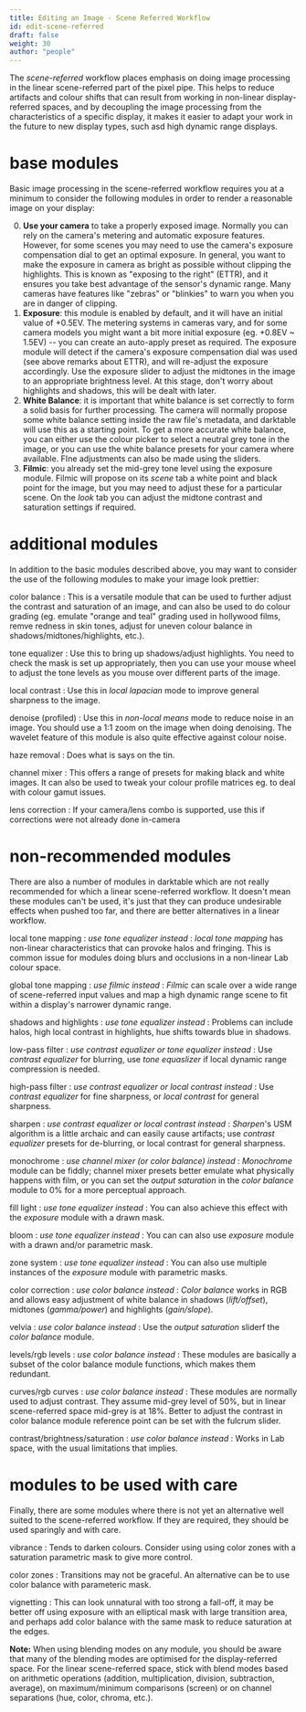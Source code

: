 ```yaml
---
title: Editing an Image - Scene Referred Workflow
id: edit-scene-referred
draft: false
weight: 30
author: "people"
---
```


The _scene-referred_ workflow places emphasis on doing image processing in the linear scene-referred part of the pixel pipe. This helps to reduce artifacts and colour shifts that can result from working in non-linear display-referred spaces, and by decoupling the image processing from the characteristics of a specific display, it makes it easier to adapt your work in the future to new display types, such asd high dynamic range displays.

# base modules
Basic image processing in the scene-referred workflow requires you at a minimum to consider the following modules in order to render a reasonable image on your display:

0. **Use your camera** to take a properly exposed image. Normally you can rely on the camera's metering and automatic exposure features. However, for some scenes you may need to use the camera's exposure compensation dial to get an optimal exposure. In general, you want to make the exposure in camera as bright as possible without clipping the highlights. This is known as "exposing to the right" (ETTR), and it ensures you take best advantage of the sensor's dynamic range. Many cameras have features like "zebras" or "blinkies" to warn you when you are in danger of clipping.
1. **Exposure**: this module is enabled by default, and it will have an initial value of +0.5EV. The metering systems in cameras vary, and for some camera models you might want a bit more initial exposure (eg. +0.8EV ~ 1.5EV) -- you can create an auto-apply preset as required. The exposure module will detect if the camera's exposure compensation dial was used (see above remarks about ETTR), and will re-adjust the exposure accordingly. Use the exposure slider to adjust the midtones in the image to an appropriate brightness level. At this stage, don't worry about highlights and shadows, this will be dealt with later. 
2. **White Balance**: it is important that white balance is set correctly to form a solid basis for further processing. The camera will normally propose some white balance setting inside the raw file's metadata, and darktable will use this as a starting point. To get a more accurate white balance, you can either use the colour picker to select a neutral grey tone in the image, or you can use the white balance presets for your camera where available. FIne adjustments can also be made using the sliders.
3. **Filmic**: you already set the mid-grey tone level using the exposure module. Filmic will propose on its _scene_ tab a white point and black point for the image, but you may need to adjust these for a particular scene. On the _look_ tab you can adjust the midtone contrast and saturation settings if required.


# additional modules
In addition to the basic modules described above, you may want to consider the use of the following modules to make your image look prettier:

color balance
: This is a versatile module that can be used to further adjust the contrast and saturation of an image, and can also be used to do colour grading (eg. emulate "orange and teal" grading used in hollywood films, remve redness in skin tones, adjust for uneven colour balance in shadows/midtones/highlights, etc.).

tone equalizer
: Use this to bring up shadows/adjust highlights. You need to check the mask is set up appropriately, then you can use your mouse wheel to adjust the tone levels as you mouse over different parts of the image.

local contrast
: Use this in _local lapacian_ mode to improve general sharpness to the image.  

denoise (profiled)
: Use this in _non-local means_ mode to reduce noise in an image. You should use a 1:1 zoom on the image when doing denoising. The wavelet feature of this module is also quite effective against colour noise. 

haze removal
: Does what is says on the tin.

channel mixer
: This offers a range of presets for making black and white images. It can also be used to tweak your colour profile matrices eg. to deal with colour gamut issues.

lens correction
: If your camera/lens combo is supported, use this if corrections were not already done in-camera

# non-recommended modules

There are also a number of modules in darktable which are not really recommended for which a linear scene-referred workflow. It doesn't mean these modules can't be used, it's just that they can produce undesirable effects when pushed too far, and there are better alternatives in a linear workflow.

local tone mapping
: _use tone equalizer instead_
: _local tone mapping_ has non-linear characteristics that can provoke halos and fringing. This is common issue for modules doing blurs and occlusions in a non-linear Lab colour space.

global tone mapping
: _use filmic instead_
: _Filmic_ can scale over a wide range of scene-referred input values and map a high dynamic range scene to fit within a display's narrower dynamic range.

shadows and highlights
: _use tone equalizer instead_
: Problems can include halos, high local contrast in highlights, hue shifts towards blue in shadows.

low-pass filter
: _use contrast equalizer or tone equalizer instead_
: Use _contrast equalizer_ for blurring, use _tone equaslizer_ if local dynamic range compression is needed.

high-pass filter
: _use contrast equalizer or local contrast instead_
: Use _contrast equalizer_ for fine sharpness, or _local contrast_ for general sharpness.

sharpen
: _use contrast equalizer or local contrast instead_
: _Sharpen_'s USM algorithm is a little archaic and can easily cause artifacts; use _contrast equalizer_ presets for de-blurring, or local contrast for general sharpness.

monochrome
: _use channel mixer (or color balance) instead_
: _Monochrome_ module can be fiddly; channel mixer presets better emulate what physically happens with film, or you can set the _output saturation_ in the _color balance_ module to 0% for a more perceptual approach.

fill light
: _use tone equalizer instead_
: You can also achieve this effect with the _exposure_ module with a drawn mask.

bloom
: _use tone equalizer instead_
: You can can also use _exposure_ module with a drawn and/or parametric mask.

zone system
: _use tone equalizer instead_
: You can also use multiple instances of the _exposure_ module with parametric masks.

color correction
: _use color balance instead_
: _Color balance_ works in RGB and allows easy adjustment of white balance in shadows (_lift/offset_), midtones (_gamma/power_) and highlights (_gain/slope_).

velvia
: _use color balance instead_
: Use the _output saturation_ sliderf the _color balance_ module.

levels/rgb levels
: _use color balance instead_
: These modules are basically a subset of the color balance module functions, which makes them redundant.

curves/rgb curves
: _use color balance instead_
: These modules are normally used to adjust contrast. They assume mid-grey level of 50%, but in linear scene-referred space mid-grey is at 18%. Better to adjust the contrast in color balance module reference point can be set with the fulcrum slider.

contrast/brightness/saturation
: _use color balance instead_
: Works in Lab space, with the usual limitations that implies.

# modules to be used with care

Finally, there are some modules where there is not yet an alternative well suited to the scene-referred workflow. If they are required, they should be used sparingly and with care.

vibrance
: Tends to darken colours. Consider using using color zones with a saturation parametric mask to give more control.

color zones
: Transitions may not be graceful. An alternative can be to use color balance with parameteric mask.

vignetting
: This can look unnatural with too strong a fall-off, it may be better off using exposure with an elliptical mask with large transition area, and perhaps add color balance with the same mask to reduce saturation at the edges.

**Note:** When using blending modes on any module, you should be aware that many of the blending modes are optimised for the display-referred space. For the linear scene-referred space, stick with blend modes based on arithmetic operations (addition, multiplication, division, subtraction, average), on maximum/minimum comparisons (screen) or on channel separations (hue, color, chroma, etc.).

